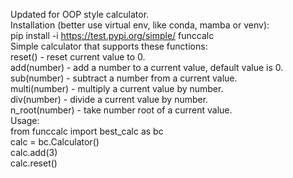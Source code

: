 Updated for OOP style calculator.
<br />
Installation (better use virtual env, like conda, mamba or venv):
<br />
pip install -i https://test.pypi.org/simple/ funccalc
<br />
Simple calculator that supports these functions:
<br />
reset() - reset current value to 0.
<br />
add(number) - add a number to a current value, default value is 0.
<br />
sub(number) - subtract a number from a current value.
<br />
multi(number) - multiply a current value by number.
<br />
div(number) - divide a current value by number.
<br />
n_root(number) - take number root of a current value.
<br />
Usage:
<br />
from funccalc import best_calc as bc
<br />
calc = bc.Calculator()
<br />
calc.add(3)
<br />
calc.reset()